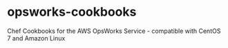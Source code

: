 # opsworks-cookbooks
Chef Cookbooks for the AWS OpsWorks Service - compatible with CentOS 7 and Amazon Linux
